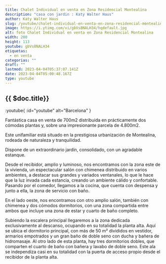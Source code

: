 ```yaml
---
title: Chalet Individual en venta en Zona Residencial Montealina
description: "casa con jardin : Katy Walter Haus"
author: Katy Walter Haus
slug: /youtube/chalet-individual-en-venta-en-zona-residencial-montealina
image: https://i.ytimg.com/vi/gbVs8NALH34/hqdefault.jpg
alt: foto Chalet Individual en venta en Zona Residencial Montealina
width: 200
height: 113
youtube: gbVs8NALH34
etiquetas:
  - en venta
categorias: ""
draft: ""
lastmod: 2023-04-04T05:37:07.141Z
date: 2023-04-04T05:00:48.167Z
type: youtube
---
```


## {{ $doc.title}}

:youtube{ :id="youtube" alt="Barcelona" }

Fantástica casa en venta de 700m2 distribuida en prácticamente dos cómodas plantas y, sobre una impresionante parcela de 4.800m2.

Este unifamiliar está situado en la prestigiosa urbanización de Montealina, rodeada de naturaleza y tranquilidad.

Dispone de un extraordinario jardín, consolidado, con un agradable estanque.

Desde el recibidor, amplio y luminoso, nos encontramos con la zona este de la vivienda, un espectacular salón con chimenea distribuido en varios ambientes, a destacar sus grandes y variados ventanales, lo que le hace que la luz invada cada estancia, creando un ambiente cálido y confortable.
Pasando por el comedor, llegamos a la cocina, que cuenta con despensa y junto a ella, la zona de servicio con baño.

En el lado oeste, nos encontramos con otro amplio salón, también con chimenea y dos cómodos dormitorios, con una zona compartida entre ambos que incluye una zona de estar y cuarto de baño completo.

Subiendo la escalera principal llegaremos a la zona dedicada exclusivamente al descanso, ocupando en su totalidad la planta alta. Aquí se ubica el dormitorio principal, con más de 50 m² divididos en vestidor, armarios empotrados y un gran baño de doble seno con ducha y bañera de hidromasaje. Al otro lado de esta planta, hay tres dormitorios dobles, que comparten el cuarto de baño con bañera y lavabo de doble seno. Este ala se independiza casi en su totalidad con la puerta de acceso propio desde el recibidor de la planta alta.
